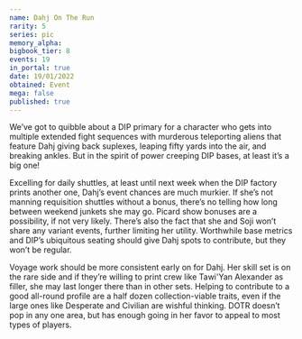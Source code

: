 ```yaml
---
name: Dahj On The Run
rarity: 5
series: pic
memory_alpha:
bigbook_tier: 8
events: 19
in_portal: true
date: 19/01/2022
obtained: Event
mega: false
published: true
---
```


We’ve got to quibble about a DIP primary for a character who gets into multiple extended fight sequences with murderous teleporting aliens that feature Dahj giving back suplexes, leaping fifty yards into the air, and breaking ankles. But in the spirit of power creeping DIP bases, at least it’s a big one!

Excelling for daily shuttles, at least until next week when the DIP factory prints another one, Dahj’s event chances are much murkier. If she’s not manning requisition shuttles without a bonus, there’s no telling how long between weekend junkets she may go. Picard show bonuses are a possibility, if not very likely. There’s also the fact that she and Soji won’t share any variant events, further limiting her utility. Worthwhile base metrics and DIP’s ubiquitous seating should give Dahj spots to contribute, but they won’t be regular.

Voyage work should be more consistent early on for Dahj. Her skill set is on the rare side and if they’re willing to print crew like Tawi'Yan Alexander as filler, she may last longer there than in other sets. Helping to contribute to a good all-round profile are a half dozen collection-viable traits, even if the large ones like Desperate and Civilian are wishful thinking. DOTR doesn’t pop in any one area, but has enough going in her favor to appeal to most types of players.
